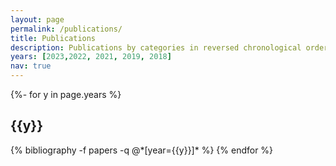 ```yaml
---
layout: page
permalink: /publications/
title: Publications
description: Publications by categories in reversed chronological order. 
years: [2023,2022, 2021, 2019, 2018]
nav: true
---
```

<!-- _pages/publications.md -->
<div class="publications">

{%- for y in page.years %}
  <h2 class="year">{{y}}</h2>
  {% bibliography -f papers -q @*[year={{y}}]* %}
{% endfor %}

</div>
